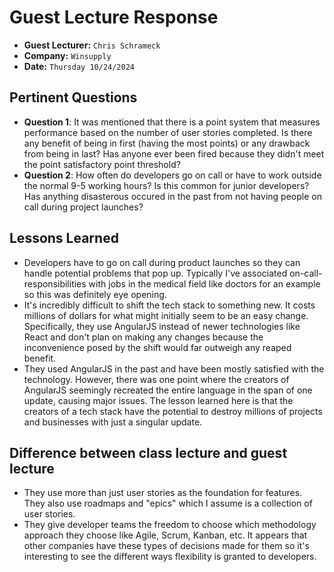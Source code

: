 # Guest Lecture Response
* **Guest Lecturer:** `Chris Schrameck`
* **Company:** `Winsupply`
* **Date:** `Thursday 10/24/2024`

## Pertinent Questions
* **Question 1**: It was mentioned that there is a point system that measures performance based on the number of user stories completed. Is there any benefit of being in first (having the most points) or any drawback from being in last? Has anyone ever been fired because they didn't meet the point satisfactory point threshold?
* **Question 2**: How often do developers go on call or have to work outside the normal 9-5 working hours? Is this common for junior developers? Has anything disasterous occured in the past from not having people on call during project launches?


## Lessons Learned
* Developers have to go on call during product launches so they can handle potential problems that pop up. Typically I've associated on-call-responsibilities with jobs in the medical field like doctors for an example so this was definitely eye opening.
* It's incredibly difficult to shift the tech stack to something new. It costs millions of dollars for what might initially seem to be an easy change. Specifically, they use AngularJS instead of newer technologies like React and don't plan on making any changes because the inconvenience posed by the shift would far outweigh any reaped benefit.
* They used AngularJS in the past and have been mostly satisfied with the technology. However, there was one point where the creators of AngularJS seemingly recreated the entire language in the span of one update, causing major issues. The lesson learned here is that the creators of a tech stack have the potential to destroy millions of projects and businesses with just a singular update.


## Difference between class lecture and guest lecture
 * They use more than just user stories as the foundation for features. They also use roadmaps and "epics" which I assume is a collection of user stories. 
 * They give developer teams the freedom to choose which methodology approach they choose like Agile, Scrum, Kanban, etc. It appears that other companies have these types of decisions made for them so it's interesting to see the different ways flexibility is granted to developers.
